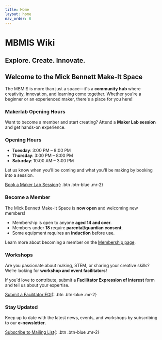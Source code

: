 ```yaml
---
title: Home
layout: home
nav_order: 0
---
```


# MBMIS Wiki
## Explore. Create. Innovate.

## Welcome to the Mick Bennett Make-It Space
The MBMIS is more than just a space—it's a **community hub** where creativity, innovation, and learning come together. Whether you're a beginner or an experienced maker, there's a place for you here!

### Makerlab Opening Hours
Want to become a member and start creating? Attend a **Maker Lab session** and get hands-on experience.

### Opening Hours
- **Tuesday**: 3:00 PM – 8:00 PM
- **Thursday**: 3:00 PM – 8:00 PM
- **Saturday**: 10:00 AM – 3:00 PM

Let us know when you'll be coming and what you'll be making by booking into a session.

[Book a Maker Lab Session](https://www.eventbrite.com.au/e/maker-lab-tickets-1224295243029){: .btn .btn-blue .mr-2}


### Become a Member
The Mick Bennett Make-It Space is **now open** and welcoming new members!

- Membership is open to anyone **aged 14 and over**.
- Members under **18** require **parental/guardian consent**.
- Some equipment requires an **induction** before use.

Learn more about becoming a member on the [Membership page](https://makeitspace.github.io/membership).

### Workshops
Are you passionate about making, STEM, or sharing your creative skills? We’re looking for **workshop and event facilitators**!

If you'd love to contribute, submit a **Facilitator Expression of Interest** form and tell us about your expertise.

[Submit a Facilitator EOI](https://www.dardanup.wa.gov.au/forms/facilitator-eoi-mick-bennett-make-it-space/172){: .btn .btn-blue .mr-2}

### Stay Updated
Keep up to date with the latest news, events, and workshops by subscribing to our **e-newsletter**.

[Subscribe to Mailing List](https://mailchi.mp/dardanup.wa.gov.au/mick-bennett-make-it-space-e-newsletter){: .btn .btn-blue .mr-2}